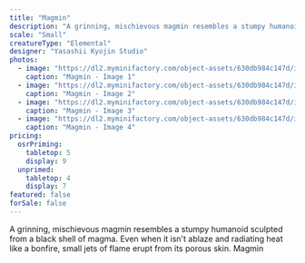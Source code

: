```yaml
---
title: "Magmin"
description: "A grinning, mischievous magmin resembles a stumpy humanoid sculpted from a black shell of magma. Even when it isn't ablaze and radiating heat like a bonfire, small jets of flame erupt from its porous skin. Magmin"
scale: "Small"
creatureType: "Elemental"
designer: "Yasashii Kyojin Studio"
photos:
  - image: "https://dl2.myminifactory.com/object-assets/630db984c147d/images/720X720-magmin-ps.jpg"
    caption: "Magmin - Image 1"
  - image: "https://dl2.myminifactory.com/object-assets/630db984c147d/images/720X720-magmin-03.jpg"
    caption: "Magmin - Image 2"
  - image: "https://dl2.myminifactory.com/object-assets/630db984c147d/images/720X720-magmin-01-scale.jpg"
    caption: "Magmin - Image 3"
  - image: "https://dl2.myminifactory.com/object-assets/630db984c147d/images/720X720-magmin-02.jpg"
    caption: "Magmin - Image 4"
pricing:
  osrPriming:
    tabletop: 5
    display: 9
  unprimed:
    tabletop: 4
    display: 7
featured: false
forSale: false
---
```


A grinning, mischievous magmin resembles a stumpy humanoid sculpted from a black shell of magma. Even when it isn't ablaze and radiating heat like a bonfire, small jets of flame erupt from its porous skin. Magmin